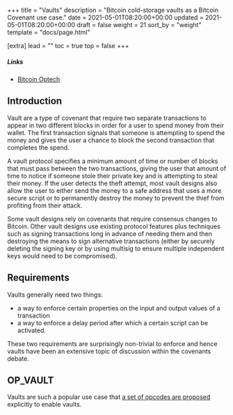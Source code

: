 +++
title = "Vaults"
description = "Bitcoin cold-storage vaults as a Bitcoin Covenant use case."
date = 2021-05-01T08:20:00+00:00
updated = 2021-05-01T08:20:00+00:00
draft = false
weight = 21
sort_by = "weight"
template = "docs/page.html"

[extra]
lead = ""
toc = true
top = false
+++


##### Links

- [Bitcoin Optech](https://bitcoinops.org/en/topics/vaults/)

## Introduction

Vault are a type of covenant that require two separate transactions to appear in two different
blocks in order for a user to spend money from their wallet. The first transaction signals that
someone is attempting to spend the money and gives the user a chance to block the second transaction
that completes the spend.

A vault protocol specifies a minimum amount of time or number of blocks that must pass between the
two transactions, giving the user that amount of time to notice if someone stole their private key
and is attempting to steal their money. If the user detects the theft attempt, most vault designs
also allow the user to either send the money to a safe address that uses a more secure script or to
permanently destroy the money to prevent the thief from profiting from their attack.

Some vault designs rely on covenants that require consensus changes to Bitcoin. Other vault designs
use existing protocol features plus techniques such as signing transactions long in advance of
needing them and then destroying the means to sign alternative transactions (either by securely
deleting the signing key or by using multisig to ensure multiple independent keys would need to be
compromised).


## Requirements

Vaults generally need two things:
- a way to enforce certain properties on the input and output values of a transaction
- a way to enforce a delay period after which a certain script can be activated.

These two requirements are surprisingly non-trivial to enforce and hence vaults have been an
extensive topic of discussion within the covenants debate.


## OP_VAULT

Vaults are such a popular use case that [a set of opcodes are proposed](/proposals/op_vault)
explicitly to enable vaults.

